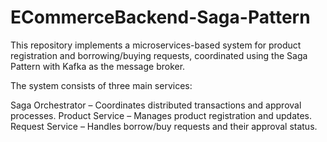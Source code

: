 # ECommerceBackend-Saga-Pattern
This repository implements a microservices-based system for product registration and borrowing/buying requests, coordinated using the Saga Pattern with Kafka as the message broker.

The system consists of three main services:

Saga Orchestrator – Coordinates distributed transactions and approval processes.
Product Service – Manages product registration and updates.
Request Service – Handles borrow/buy requests and their approval status.
